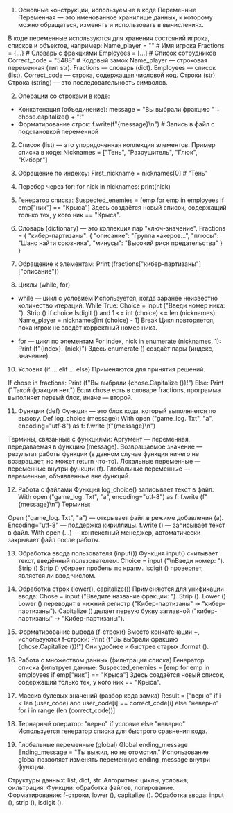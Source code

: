 1. Основные конструкции, используемые в коде
Переменные
Переменная — это именованное хранилище данных, к которому можно обращаться, изменять и использовать в вычислениях.

В коде переменные используются для хранения состояний игрока, списков и объектов, например:
Name_player = ""  # Имя игрока
Fractions = {...}  # Словарь с фракциями
Employees = [...]  # Список сотрудников
Correct_code = "5488"  # Кодовый замок
Name_player — строковая переменная (тип str).
Fractions — словарь (dict).
Employees — список (list).
Correct_code — строка, содержащая числовой код.
Строки (str)
Строка (string) — это последовательность символов.

2. Операции со строками в коде:
- Конкатенация (объединение): message = "Вы выбрали фракцию " + chose.capitalize() + "!"
- Форматирование строк: f.write(f"{message}\n")  # Запись в файл с подстановкой переменной

2. Список (list) — это упорядоченная коллекция элементов.
Пример списка в коде:
Nicknames = ["Тень", "Разрушитель", "Глюк", "Киборг"]

3. Обращение по индексу:
First_nickname = nicknames[0]  # "Тень"

4. Перебор через for:
for nick in nicknames:
     print(nick)
     
6.  Генератор списка:
Suspected_enemies = [emp for emp in employees if emp["ник"] == "Крыса"]
Здесь создаётся новый список, содержащий только тех, у кого ник == "Крыса".

7. Словарь (dictionary) — это коллекция пар "ключ-значение".
Fractions = {
    "кибер-партизаны": {
        "описание": "Группа хакеров...",
        "плюсы": "Шанс найти союзника",
        "минусы": "Высокий риск предательства"
    }
}

7. Обращение к элементам:
Print (fractions["кибер-партизаны"]["описание"])

8. Циклы (while, for)

- while — цикл с условием
 Используется, когда заранее неизвестно количество итераций.
 While True:
    Choice = input ("Введи номер ника: "). Strip ()
    If choice.Isdigit () and 1 <= int (choice) <= len (nicknames):
        Name_player = nicknames[int (choice) - 1]
        Break
Цикл повторяется, пока игрок не введёт корректный номер ника.

- for — цикл по элементам
For index, nick in enumerate (nicknames, 1):
    Print (f"{index}. {nick}")
Здесь enumerate () создаёт пары (индекс, значение).

10. Условия (if ... elif ... else)
Применяются для принятия решений.

If chose in fractions:
    Print (f"Вы выбрали {chose.Capitalize ()}!")
Else:
    Print ("Такой фракции нет.")
Если chose есть в словаре fractions, программа выполняет первый блок, иначе — второй.

11. Функции (def)
Функция — это блок кода, который выполняется по вызову.
Def log_choice (message):
    With open ("game_log. Txt", "a", encoding="utf-8") as f:
        f.write (f"{message}\n")

Термины, связанные с функциями:
Аргумент — переменная, передаваемая в функцию (message).
Возвращаемое значение — результат работы функции (в данном случае функция ничего не возвращает, но может return что-то).
Локальные переменные — переменные внутри функции (f).
Глобальные переменные — переменные, объявленные вне функций.

12. Работа с файлами
 Функция log_choice() записывает текст в файл:
 With open ("game_log. Txt", "a", encoding="utf-8") as f:
    f.write (f"{message}\n")
Термины:

Open ("game_log. Txt", "a") — открывает файл в режиме добавления (a).
Encoding="utf-8" — поддержка кириллицы.
f.write () — записывает текст в файл.
With open (...) — контекстный менеджер, автоматически закрывает файл после работы.

13. Обработка ввода пользователя (input())
Функция input() считывает текст, введённый пользователем.
Choice = input ("\nВведи номер: "). Strip ()
Strip () убирает пробелы по краям.
Isdigit () проверяет, является ли ввод числом.

14. Обработка строк (lower(), capitalize())
Применяются для унификации ввода:
Chose = input ("Введите название фракции: "). Strip (). Lower ()
Lower () переводит в нижний регистр ("Кибер-партизаны" → "кибер-партизаны").
Capitalize () делает первую букву заглавной ("кибер-партизаны" → "Кибер-партизаны").

15. Форматирование вывода (f-строки)
Вместо конкатенации +, используются f-строки:
Print (f"Вы выбрали фракцию {chose.Capitalize ()}!")
Они удобнее и быстрее старых .format ().

16. Работа с множеством данных (фильтрация списка)
 Генератор списка фильтрует данные:
Suspected_enemies = [emp for emp in employees if emp["ник"] == "Крыса"]
Здесь создаётся новый список, содержащий только тех, у кого ник == "Крыса".

17. Массив булевых значений (разбор кода замка)
Result = ["верно" if i < len (user_code) and user_code[i] == correct_code[i] else "неверно" for i in range (len (correct_code))]

18. Тернарный оператор:
"верно" if условие else "неверно"
Используется генератор списка для быстрого сравнения кода.

19. Глобальные переменные (global)
Global ending_message
Ending_message = "Ты выжил, но не отомстил."
Использование global позволяет изменять переменную ending_message внутри функции.


Структуры данных: list, dict, str.
Алгоритмы: циклы, условия, фильтрация.
Функции: обработка файлов, логирование.
Форматирование: f-строки, lower (), capitalize ().
Обработка ввода: input (), strip (), isdigit ().



